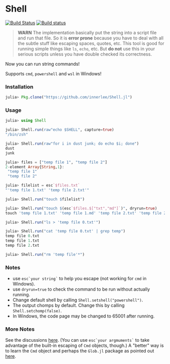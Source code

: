 # Shell

[![Build Status](https://travis-ci.org/innerlee/Shell.jl.svg?branch=master)](https://travis-ci.org/innerlee/Shell.jl)
[![Build status](https://ci.appveyor.com/api/projects/status/v545p6s5rbiwtx2y?svg=true)](https://ci.appveyor.com/project/innerlee/shell-jl)


> **WARN**
The implementation basically put the string into a script file and run that file.
So it is **error prone** because you have to deal with all the subtle stuff like escaping spaces, quotes, etc.
This tool is good for running simple things like `ls`, `echo`, etc.
But **do not** use this in your serious scripts unless you have double checked its correctness.

Now you can run string commands!

Supports `cmd`, `powershell` and `wsl` in Windows!

### Installation

```julia
julia> Pkg.clone("https://github.com/innerlee/Shell.jl")
```

### Usage
```julia
julia> using Shell

julia> Shell.run(raw"echo $SHELL", capture=true)
"/bin/zsh"

julia> Shell.run(raw"for i in dust junk; do echo $i; done")
dust
junk

julia> files = ["temp file 1", "temp file 2"]
2-element Array{String,1}:
 "temp file 1"
 "temp file 2"

julia> filelist = esc`$files.txt`
"'temp file 1.txt' 'temp file 2.txt'"

julia> Shell.run("touch $filelist")

julia> Shell.run("touch $(esc`$files.$["txt","md"]`)", dryrun=true)
touch 'temp file 1.txt' 'temp file 1.md' 'temp file 2.txt' 'temp file 2.md'

julia> Shell.run("ls > 'temp file 0.txt'")

julia> Shell.run("cat 'temp file 0.txt' | grep temp")
temp file 0.txt
temp file 1.txt
temp file 2.txt

julia> Shell.run("rm 'temp file'*")
```

### Notes

* use `` esc`your string` `` to help you escape (not working for `cmd` in Windows).
* use `dryrun=true` to check the command to be run without actually running.
* Change default shell by calling `Shell.setshell("powershell")`.
* The output chomps by default. Change this by calling `Shell.setchomp(false)`.
* In Windows, the code page may be changed to 65001 after running.

### More Notes

See the discussions [here](https://discourse.julialang.org/t/a-small-package-to-run-string-as-shell-command/6163).
(You can use `` esc`your argmuments` `` to take advantage of the built-in escaping of `Cmd` objects, though.)
A "better" way is to learn the `Cmd` object and perhaps the `Glob.jl` package as pointed out [here](https://discourse.julialang.org/t/a-small-package-to-run-string-as-shell-command/6163/5).
